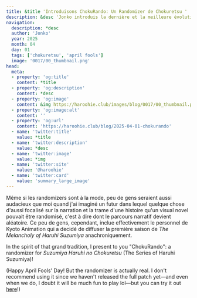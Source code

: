 ```yaml
---
title: &title 'Introduisons ChokuRando: Un Randomizer de Chokuretsu '
description: &desc 'Jonko introduis la dernière et la meilleure évolution dans le domaine du gaming: un randomizer pour Suzumiya Haruhi no Chokuretsu.'
navigation:
  description: *desc
  author: 'Jonko'
  year: 2025
  month: 04
  day: 01
  tags: ['chokuretsu', 'april fools']
  image: '0017/00_thumbnail.png'
head:
  meta:
  - property: 'og:title'
    content: *title
  - property: 'og:description'
    content: *desc
  - property: 'og:image'
    content: &img https://haroohie.club/images/blog/0017/00_thumbnail.png
  - property: 'og:image:alt'
    content: ''
  - property: 'og:url'
    content: 'https://haroohie.club/blog/2025-04-01-chokurando'
  - name: 'twitter:title'
    value: *title
  - name: 'twitter:description'
    value: *desc
  - name: 'twitter:image'
    value: *img
  - name: 'twitter:site'
    value: '@haroohie'
  - name: 'twitter:card'
    value: 'summary_large_image'
---
```


Même si les randomizers sont à la mode, peu de gens seraient aussi audacieux que moi quand j'ai imaginé un futur dans lequel quelque chose d'aussi focalisé sur la narration et la trame d'une histoire qu'un visual novel pouvait être randomisé, c'est à dire dont le parcours narratif devient aléatoire. Ce peu de gens, cependant, inclue effectivement le personnel de Kyoto Animation qui a decidé de diffuser la première saison de _The Melancholy of Haruhi Suzumiya_ anachroniquement.

In the spirit of that grand tradition, I present to you "ChokuRando": a randomizer for _Suzumiya Haruhi no Chokuretsu_ (The Series of Haruhi Suzumiya)!

(Happy April Fools' Day! But the randomizer is actually real. I don't recommend using it since we haven't released the full patch yet&mdash;and even when we do, I doubt it will be much fun to play lol&mdash;but you can try it out [here](https://github.com/haroohie-club/ChokuRando/releases/tag/0.1)!)